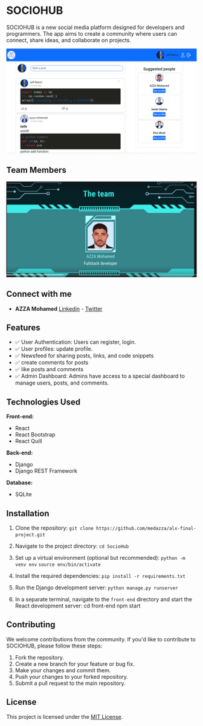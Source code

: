 # SOCIOHUB

SOCIOHUB is a new social media platform designed for developers and programmers. The app aims to create a community where users can connect, share ideas, and collaborate on projects.


![SOCIOHUB Screenshot](./project.png)


## Team Members


![Example Image](./me.png)


## Connect with me

- **AZZA Mohamed**  [Linkedin](https://www.linkedin.com/in/mohamed-azza-a2895385/)  -    [Twitter](https://x.com/midazza27)


## Features

- ✅ User Authentication: Users can register, login.
- ✅ User profiles: update profile.
- ✅ Newsfeed for sharing posts, links, and code snippets
- ✅ create comments for posts
- ✅ like posts and comments
- ✅ Admin Dashboard: Admins have access to a special dashboard to manage users, posts, and comments.

## Technologies Used

**Front-end:**
- React
- React Bootstrap
- React Quill

**Back-end:**
- Django
- Django REST Framework

**Database:**
- SQLite

## Installation

1. Clone the repository:
`git clone https://github.com/medazza/alx-final-project.git`

2. Navigate to the project directory:
`cd SocioHub`

3. Set up a virtual environment (optional but recommended):
`python -m venv env`
`source env/bin/activate`

4. Install the required dependencies:
`pip install -r requirements.txt`

5. Run the Django development server:
`python manage.py runserver`

6. In a separate terminal, navigate to the `front-end` directory and start the React development server:
cd front-end
npm start

## Contributing

We welcome contributions from the community. If you'd like to contribute to SOCIOHUB, please follow these steps:

1. Fork the repository.
2. Create a new branch for your feature or bug fix.
3. Make your changes and commit them.
4. Push your changes to your forked repository.
5. Submit a pull request to the main repository.

## License

This project is licensed under the [MIT License](LICENSE).
